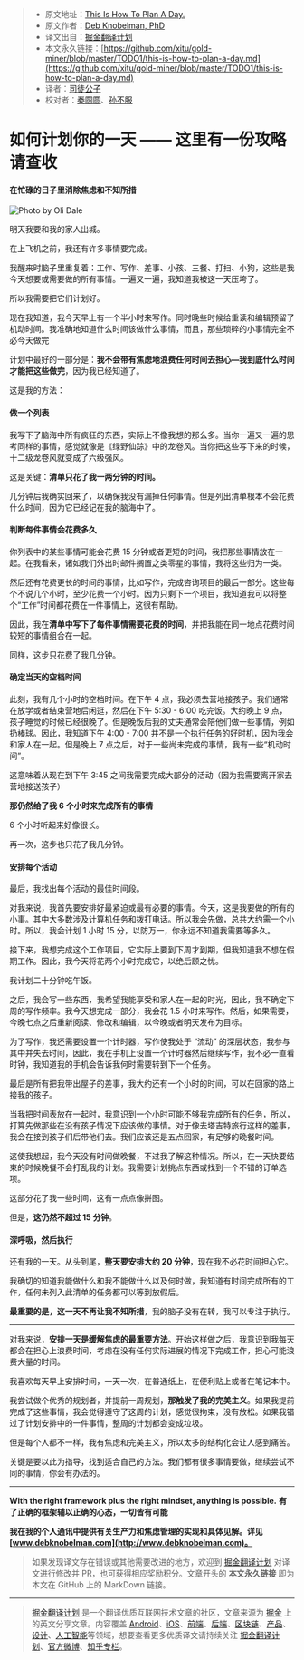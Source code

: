 > - 原文地址：[This Is How To Plan A Day.](https://medium.com/swlh/this-is-how-to-plan-a-day-94dc24135e1f)
> - 原文作者：[Deb Knobelman, PhD](https://medium.com/@knobelman)
> - 译文出自：[掘金翻译计划](https://github.com/xitu/gold-miner)
> - 本文永久链接：[https://github.com/xitu/gold-miner/blob/master/TODO1/this-is-how-to-plan-a-day.md](https://github.com/xitu/gold-miner/blob/master/TODO1/this-is-how-to-plan-a-day.md)
> - 译者：[司徒公子](https://github.com/todaycoder001)
> - 校对者：[秦圆圆](https://github.com/scarqin)、[孙不服](https://github.com/sunbufu)

# 如何计划你的一天 —— 这里有一份攻略请查收

#### 在忙碌的日子里消除焦虑和不知所措

![Photo by Oli Dale](https://i.loli.net/2019/10/19/WvsN7wTARugKM2t.jpg)

明天我要和我的家人出城。

在上飞机之前，我还有许多事情要完成。

我醒来时脑子里重复着：工作、写作、差事、小孩、三餐、打扫、小狗，这些是我今天想要或需要做的所有事情。一遍又一遍，我知道我被这一天压垮了。

所以我需要把它们计划好。

现在我知道，我今天早上有一个半小时来写作。同时晚些时候给重读和编辑预留了机动时间。我准确地知道什么时间该做什么事情，而且，那些琐碎的小事情完全不必今天做完

计划中最好的一部分是：**我不会带有焦虑地浪费任何时间去担心—我到底什么时间才能把这些做完**，因为我已经知道了。

这是我的方法：

#### 做一个列表

我写下了脑海中所有疯狂的东西，实际上不像我想的那么多。当你一遍又一遍的思考同样的事情，感觉就像是《绿野仙踪》中的龙卷风。当你把这些写下来的时候，十二级龙卷风就变成了六级强风。

这是关键：**清单只花了我一两分钟的时间。**

几分钟后我确实回来了，以确保我没有漏掉任何事情。但是列出清单根本不会花费什么时间，因为它已经记在我的脑海中了。

#### 判断每件事情会花费多久

你列表中的某些事情可能会花费 15 分钟或者更短的时间，我把那些事情放在一起。在我看来，诸如我们外出时邮件搁置之类零星的事情，我将这些归为一类。

然后还有花费更长的时间的事情，比如写作，完成咨询项目的最后一部分。这些每个不说几个小时，至少花费一个小时。因为只剩下一个项目，我知道我可以将整个“工作”时间都花费在一件事情上，这很有帮助。

因此，我在**清单中写下了每件事情需要花费的时间**，并把我能在同一地点花费时间较短的事情组合在一起。

同样，这步只花费了我几分钟。

#### 确定当天的空档时间

此刻，我有几个小时的空档时间。在下午 4 点，我必须去营地接孩子。我们通常在放学或者结束营地后闲逛，然后在下午 5:30 - 6:00 吃完饭。大约晚上 9 点，孩子睡觉的时候已经很晚了。但是晚饭后我的丈夫通常会陪他们做一些事情，例如扔棒球。因此，我知道下午 4:00 - 7:00 并不是一个执行任务的好时机，因为我会和家人在一起。但是晚上 7 点之后，对于一些尚未完成的事情，我有一些“机动时间”。

这意味着从现在到下午 3:45 之间我需要完成大部分的活动（因为我需要离开家去营地接送孩子）

**那仍然给了我 6 个小时来完成所有的事情**

6 个小时听起来好像很长。

再一次，这步也只花了我几分钟。

#### 安排每个活动

最后，我找出每个活动的最佳时间段。

对我来说，我首先要安排好最紧迫或最有必要的事情。今天，这是我要做的所有的小事。其中大多数涉及计算机任务和拨打电话。所以我会先做，总共大约需一个小时。所以，我会计划 1 小时 15 分，以防万一，你永远不知道我需要等多久。

接下来，我想完成这个工作项目，它实际上要到下周才到期，但我知道我不想在假期工作。因此，我今天将花两个小时完成它，以绝后顾之忧。

我计划二十分钟吃午饭。

之后，我会写一些东西，我希望我能享受和家人在一起的时光，因此，我不确定下周的写作频率。我今天想完成一部分，我会花 1.5 小时来写作。然后，如果需要，今晚七点之后重新阅读、修改和编辑，以今晚或者明天发布为目标。

为了写作，我还需要设置一个计时器，写作使我处于 “流动” 的深层状态，我参与其中并失去时间，因此，我在手机上设置一个计时器然后继续写作，我不必一直看时钟，我知道我的手机会告诉我何时需要转到下一个任务。

最后是所有把我带出屋子的差事，我大约还有一个小时的时间，可以在回家的路上接我的孩子。

当我把时间表放在一起时，我意识到一个小时可能不够我完成所有的任务，所以，打算先做那些在没有孩子情况下应该做的事情。对于像去塔吉特旅行这样的差事，我会在接到孩子们后带他们去。我们应该还是五点回家，有足够的晚餐时间。

这使我想起，我今天没有时间做晚餐，不过我了解这种情况。所以，在一天快要结束的时候晚餐不会打乱我的计划。我需要计划挑点东西或找到一个不错的订单选项。

这部分花了我一些时间，这有一点点像拼图。

但是，**这仍然不超过 15 分钟**。

#### 深呼吸，然后执行

还有我的一天。从头到尾，**整天要安排大约 20 分钟**，现在我不必花时间担心它。

我确切的知道我能做什么和我不能做什么以及何时做，我知道有时间完成所有的工作，任何未列入此清单的任务都可以等到放假后。

**最重要的是，这一天不再让我不知所措**，我的脑子没有在转，我可以专注于执行。

---

对我来说，**安排一天是缓解焦虑的最重要方法**。开始这样做之后，我意识到我每天都会在担心上浪费时间，考虑在没有任何实际进展的情况下完成工作，担心可能浪费大量的时间。

我喜欢每天早上安排时间，一天一次，在普通纸上，在便利贴上或者在笔记本中。

我尝试做个优秀的规划者，并提前一周规划，**那触发了我的完美主义**。如果我提前完成了这些事情，我会觉得遵守了这周的计划，感觉很拘束，没有放松。如果我错过了计划安排中的一件事情，整周的计划都会变成垃圾。

但是每个人都不一样，我有焦虑和完美主义，所以太多的结构化会让人感到痛苦。

关键是要以此为指导，找到适合自己的方法。我们都有很多事情要做，继续尝试不同的事情，你会有办法的。

---

**With the right framework plus the right mindset, anything is possible.**
**有了正确的框架辅以正确的心态，一切皆有可能**

**我在我的个人通讯中提供有关生产力和焦虑管理的实现和具体见解。详见[www.debknobelman.com](http://www.debknobelman.com)。**

> 如果发现译文存在错误或其他需要改进的地方，欢迎到 [掘金翻译计划](https://github.com/xitu/gold-miner) 对译文进行修改并 PR，也可获得相应奖励积分。文章开头的 **本文永久链接** 即为本文在 GitHub 上的 MarkDown 链接。

---

> [掘金翻译计划](https://github.com/xitu/gold-miner) 是一个翻译优质互联网技术文章的社区，文章来源为 [掘金](https://juejin.im) 上的英文分享文章。内容覆盖 [Android](https://github.com/xitu/gold-miner#android)、[iOS](https://github.com/xitu/gold-miner#ios)、[前端](https://github.com/xitu/gold-miner#前端)、[后端](https://github.com/xitu/gold-miner#后端)、[区块链](https://github.com/xitu/gold-miner#区块链)、[产品](https://github.com/xitu/gold-miner#产品)、[设计](https://github.com/xitu/gold-miner#设计)、[人工智能](https://github.com/xitu/gold-miner#人工智能)等领域，想要查看更多优质译文请持续关注 [掘金翻译计划](https://github.com/xitu/gold-miner)、[官方微博](http://weibo.com/juejinfanyi)、[知乎专栏](https://zhuanlan.zhihu.com/juejinfanyi)。
